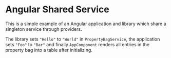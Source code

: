 # Angular Shared Service

This is a simple example of an Angular application and library which share a singleton service through providers.

The library sets `"Hello"` to `"World"` in `PropertyBagService`, the application sets `"Foo"` to `"Bar"` and finally `AppComponent` renders all entries in the property bag into a table after initializing.
